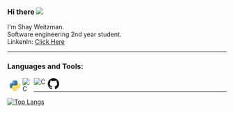### Hi there <img src="https://raw.githubusercontent.com/aemmadi/aemmadi/master/wave.gif" width="30px">
I'm Shay Weitzman.
<br>
Software engineering 2nd year student.
<br>
LinkenIn: [Click Here](https://www.linkedin.com/in/ShayWeitzman) 

---
### Languages and Tools:

<img align="left" alt="Python" width="35px" src="https://raw.githubusercontent.com/github/explore/80688e429a7d4ef2fca1e82350fe8e3517d3494d/topics/python/python.png" />
<img align="left" alt="C" width="26px" src="https://user-images.githubusercontent.com/42747200/46140125-da084900-c26d-11e8-8ea7-c45ae6306309.png" />
<img align="left" alt="C" width="32px" src="https://cdn.iconscout.com/icon/free/png-512/c-programming-569564.png" />
<img align="left" alt="GitHub" width="26px" src="https://raw.githubusercontent.com/github/explore/78df643247d429f6cc873026c0622819ad797942/topics/github/github.png" />


<br />

---

[![Top Langs](https://github-readme-stats.vercel.app/api/top-langs/?username=shayweitzman&layout=compact)](https://github.com/anuraghazra/github-readme-stats)




<!--
**shayweitzman/shayweitzman** is a ✨ _special_ ✨ repository because its `README.md` (this file) appears on your GitHub profile.

Here are some ideas to get you started:
- 🔭 I’m currently working on ...
- 🌱 I’m currently learning everything
- 👯 I’m looking to collaborate on ...
- 🤔 I’m looking for help with ...
- 💬 Ask me about ...
- 📫 How to reach me: ...
- 😄 Pronouns: ...
- ⚡ Fun fact: ...
-->

